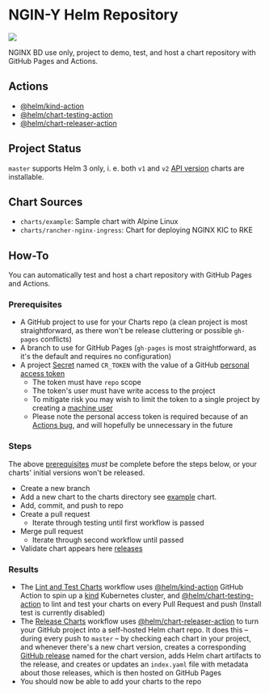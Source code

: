 # NGIN-Y Helm Repository

[![](https://github.com/helm/charts-repo-actions-demo/workflows/Release%20Charts/badge.svg?branch=master)](https://github.com/helm/charts-repo-actions-demo/actions)

NGINX BD use only, project to demo, test, and host a chart repository with GitHub Pages and Actions.

## Actions

* [@helm/kind-action](https://github.com/helm/kind-action)
* [@helm/chart-testing-action](https://github.com/helm/chart-testing-action)
* [@helm/chart-releaser-action](https://github.com/helm/chart-releaser-action)

## Project Status

`master` supports Helm 3 only, i. e. both `v1` and `v2` [API version](https://helm.sh/docs/topics/charts/#the-apiversion-field) charts are installable.

## Chart Sources

* `charts/example`: Sample chart with Alpine Linux
* `charts/rancher-nginx-ingress`: Chart for deploying NGINX KIC to RKE


## How-To

You can automatically test and host a chart repository with GitHub Pages and Actions.

### Prerequisites

* A GitHub project to use for your Charts repo (a clean project is most straightforward, as there won't be release cluttering or possible `gh-pages` conflicts)
* A branch to use for GitHub Pages (`gh-pages` is most straightforward, as it's the default and requires no configuration)
* A project [Secret](https://help.github.com/en/actions/automating-your-workflow-with-github-actions/creating-and-using-encrypted-secrets#creating-encrypted-secrets) named `CR_TOKEN` with the value of a GitHub [personal access token](https://help.github.com/en/github/authenticating-to-github/creating-a-personal-access-token-for-the-command-line#creating-a-token)
  * The token must have `repo` scope
  * The token's user must have write access to the project
  * To mitigate risk you may wish to limit the token to a single project by creating a [machine user](https://developer.github.com/v3/guides/managing-deploy-keys/#machine-users)
  * Please note the personal access token is required because of an [Actions bug](https://github.community/t5/GitHub-Actions/Github-action-not-triggering-gh-pages-upon-push/m-p/31266/highlight/true#M743), and will hopefully be unnecessary in the future

### Steps

The above [prerequisites](#prerequisites) _must_ be complete before the steps below, or your charts' initial versions won't be released.
 
* Create a new branch
* Add a new chart to the charts directory see [example](https://github.com/ngin-y/helm/tree/master/charts/example) chart.
* Add, commit, and push to repo
* Create a pull request
    * Iterate through testing until first workflow is passed
* Merge pull request
    * Iterate through second workflow until passed
* Validate chart appears here [releases](https://github.com/ngin-y/helm/releases)

### Results

* The [Lint and Test Charts](/.github/workflows/lint-test.yaml) workflow uses [@helm/kind-action](https://www.github.com/helm/kind-action) GitHub Action to spin up a [kind](https://kind.sigs.k8s.io/) Kubernetes cluster, and [@helm/chart-testing-action](https://www.github.com/helm/chart-testing-action) to lint and test your charts on every Pull Request and push (Install test is currently disabled)
* The [Release Charts](/.github/workflows/release.yaml) workflow uses [@helm/chart-releaser-action](https://www.github.com/helm/chart-releaser-action) to turn your GitHub project into a self-hosted Helm chart repo. It does this – during every push to `master` – by checking each chart in your project, and whenever there's a new chart version, creates a corresponding [GitHub release](https://help.github.com/en/github/administering-a-repository/about-releases) named for the chart version, adds Helm chart artifacts to the release, and creates or updates an `index.yaml` file with metadata about those releases, which is then hosted on GitHub Pages
* You should now be able to add your charts to the repo
